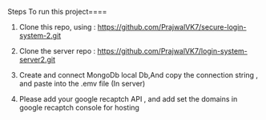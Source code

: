 

Steps To run this project====

1) Clone this repo, using : https://github.com/PrajwalVK7/secure-login-system-2.git

2) Clone the server repo : https://github.com/PrajwalVK7/login-system-server2.git

3) Create and connect MongoDb local Db,And copy the connection string , and paste into the .emv file (In server)
   
4) Please add your google recaptch API , and add set the domains in google recaptch console for hosting